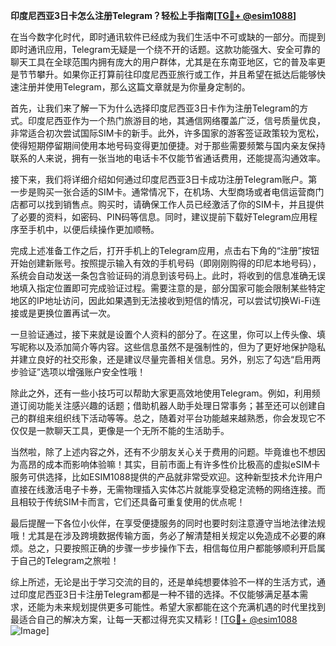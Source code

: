 **印度尼西亚3日卡怎么注册Telegram？轻松上手指南[[TG💪+ @esim1088](https://t.me/s/esim1088)]**

在当今数字化时代，即时通讯软件已经成为我们生活中不可或缺的一部分。而提到即时通讯应用，Telegram无疑是一个绕不开的话题。这款功能强大、安全可靠的聊天工具在全球范围内拥有庞大的用户群体，尤其是在东南亚地区，它的普及率更是节节攀升。如果你正打算前往印度尼西亚旅行或工作，并且希望在抵达后能够快速注册并使用Telegram，那么这篇文章就是为你量身定制的。

首先，让我们来了解一下为什么选择印度尼西亚3日卡作为注册Telegram的方式。印度尼西亚作为一个热门旅游目的地，其通信网络覆盖广泛，信号质量优良，非常适合初次尝试国际SIM卡的新手。此外，许多国家的游客签证政策较为宽松，使得短期停留期间使用本地号码变得更加便捷。对于那些需要频繁与国内亲友保持联系的人来说，拥有一张当地的电话卡不仅能节省通话费用，还能提高沟通效率。

接下来，我们将详细介绍如何通过印度尼西亚3日卡成功注册Telegram账户。第一步是购买一张合适的SIM卡。通常情况下，在机场、大型商场或者电信运营商门店都可以找到销售点。购买时，请确保工作人员已经激活了你的SIM卡，并且提供了必要的资料，如密码、PIN码等信息。同时，建议提前下载好Telegram应用程序至手机中，以便后续操作更加顺畅。

完成上述准备工作之后，打开手机上的Telegram应用，点击右下角的“注册”按钮开始创建新账号。按照提示输入有效的手机号码（即刚刚购得的印尼本地号码），系统会自动发送一条包含验证码的消息到该号码上。此时，将收到的信息准确无误地填入指定位置即可完成验证过程。需要注意的是，部分国家可能会限制某些特定地区的IP地址访问，因此如果遇到无法接收到短信的情况，可以尝试切换Wi-Fi连接或是更换位置再试一次。

一旦验证通过，接下来就是设置个人资料的部分了。在这里，你可以上传头像、填写昵称以及添加简介等内容。这些信息虽然不是强制性的，但为了更好地保护隐私并建立良好的社交形象，还是建议尽量完善相关信息。另外，别忘了勾选“启用两步验证”选项以增强账户安全性哦！

除此之外，还有一些小技巧可以帮助大家更高效地使用Telegram。例如，利用频道订阅功能关注感兴趣的话题；借助机器人助手处理日常事务；甚至还可以创建自己的群组来组织线下活动等等。总之，随着对平台功能越来越熟悉，你会发现它不仅仅是一款聊天工具，更像是一个无所不能的生活助手。

当然啦，除了上述内容之外，还有不少朋友关心关于费用的问题。毕竟谁也不想因为高昂的成本而影响体验嘛！其实，目前市面上有许多性价比极高的虚拟eSIM卡服务可供选择，比如ESIM1088提供的产品就非常受欢迎。这种新型技术允许用户直接在线激活电子卡券，无需物理插入实体芯片就能享受稳定流畅的网络连接。而且相较于传统SIM卡而言，它们还具备可重复使用的优点呢！

最后提醒一下各位小伙伴，在享受便捷服务的同时也要时刻注意遵守当地法律法规哦！尤其是在涉及跨境数据传输方面，务必了解清楚相关规定以免造成不必要的麻烦。总之，只要按照正确的步骤一步步操作下去，相信每位用户都能够顺利开启属于自己的Telegram之旅啦！

综上所述，无论是出于学习交流的目的，还是单纯想要体验不一样的生活方式，通过印度尼西亚3日卡注册Telegram都是一种不错的选择。不仅能够满足基本需求，还能为未来规划提供更多可能性。希望大家都能在这个充满机遇的时代里找到最适合自己的解决方案，让每一天都过得充实又精彩！[[TG💪+ @esim1088](https://t.me/s/esim1088) ![Image](https://i.postimg.cc/4NQfJmqS/Snipaste-2025-05-13-00-14-12.png)]
